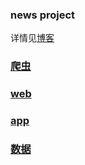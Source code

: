 ### news project
详情见[博客](http://www.lihonghong.me/app/crawler-to-react/)

### [爬虫](./news-app-crawler)

### [web](./news-app-web)

### [app](./newsAppReact)

### [数据](./news-app-data)